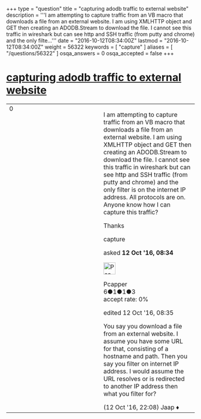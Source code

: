 +++
type = "question"
title = "capturing adodb traffic to external website"
description = '''I am attempting to capture traffic from an VB macro that downloads a file from an external website. I am using XMLHTTP object and GET then creating an ADODB.Stream to download the file. I cannot see this traffic in wireshark but can see http and SSH traffic (from putty and chrome) and the only filte...'''
date = "2016-10-12T08:34:00Z"
lastmod = "2016-10-12T08:34:00Z"
weight = 56322
keywords = [ "capture" ]
aliases = [ "/questions/56322" ]
osqa_answers = 0
osqa_accepted = false
+++

<div class="headNormal">

# [capturing adodb traffic to external website](/questions/56322/capturing-adodb-traffic-to-external-website)

</div>

<div id="main-body">

<div id="askform">

<table id="question-table" style="width:100%;"><colgroup><col style="width: 50%" /><col style="width: 50%" /></colgroup><tbody><tr class="odd"><td style="width: 30px; vertical-align: top"><div class="vote-buttons"><div id="post-56322-score" class="post-score" title="current number of votes">0</div><div id="favorite-count" class="favorite-count"></div></div></td><td><div id="item-right"><div class="question-body"><p>I am attempting to capture traffic from an VB macro that downloads a file from an external website. I am using XMLHTTP object and GET then creating an ADODB.Stream to download the file. I cannot see this traffic in wireshark but can see http and SSH traffic (from putty and chrome) and the only filter is on the internet IP address. All protocols are on. Anyone know how I can capture this traffic?</p><p>Thanks</p></div><div id="question-tags" class="tags-container tags">capture</div><div id="question-controls" class="post-controls"></div><div class="post-update-info-container"><div class="post-update-info post-update-info-user"><p>asked <strong>12 Oct '16, 08:34</strong></p><img src="https://secure.gravatar.com/avatar/e92f3bafe6309146287c2e876a850cb7?s=32&amp;d=identicon&amp;r=g" class="gravatar" width="32" height="32" alt="Pcapper&#39;s gravatar image" /><p>Pcapper<br />
<span class="score" title="6 reputation points">6</span><span title="1 badges"><span class="badge1">●</span><span class="badgecount">1</span></span><span title="1 badges"><span class="silver">●</span><span class="badgecount">1</span></span><span title="3 badges"><span class="bronze">●</span><span class="badgecount">3</span></span><br />
<span class="accept_rate" title="Rate of the user&#39;s accepted answers">accept rate:</span> <span title="Pcapper has no accepted answers">0%</span></p></div><div class="post-update-info post-update-info-edited"><p>edited 12 Oct '16, 08:35</p></div></div><div id="comments-container-56322" class="comments-container"><span id="56330"></span><div id="comment-56330" class="comment"><div id="post-56330-score" class="comment-score"></div><div class="comment-text"><p>You say you download a file from an external website. I assume you have some URL for that, consisting of a hostname and path. Then you say you filter on internet IP address. I would assume the URL resolves or is redirected to another IP address then what you filter for?</p></div><div id="comment-56330-info" class="comment-info"><span class="comment-age">(12 Oct '16, 22:08)</span> Jaap ♦</div></div></div><div id="comment-tools-56322" class="comment-tools"></div><div class="clear"></div><div id="comment-56322-form-container" class="comment-form-container"></div><div class="clear"></div></div></td></tr></tbody></table>

</div>

</div>

